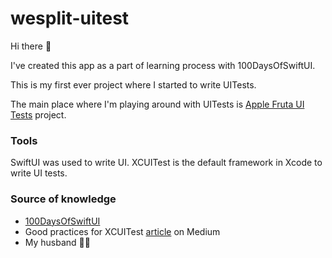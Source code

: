 # wesplit-uitest

Hi there 👋

I've created this app as a part of learning process with 100DaysOfSwiftUI.

This is my first ever project where I started to write UITests.

The main place where I'm playing around with UITests is [Apple Fruta UI Tests](https://github.com/lkorablova/Apple-Fruta-UITest) project.

### Tools
SwiftUI was used to write UI.
XCUITest is the default framework in Xcode to write UI tests.

### Source of knowledge
* [100DaysOfSwiftUI](https://www.hackingwithswift.com/100/swiftui)
* Good practices for XCUITest [article](https://medium.com/@danielcarlosce/some-good-practices-for-xcuitest-807bfe6b720d) on Medium
* My husband 👨‍💻
